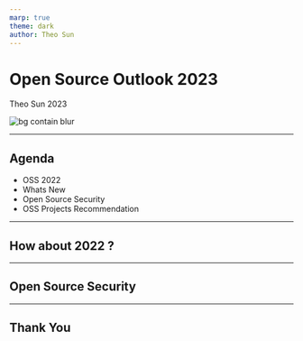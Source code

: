 ```yaml
---
marp: true
theme: dark
author: Theo Sun
---
```


# Open Source Outlook 2023

Theo Sun
2023

![bg contain blur](https://res.cloudinary.com/digf90pwi/image/upload/v1646725446/osi_keyhole_300X300_90ppi_0_sdzuf9.png)

---

## Agenda

- OSS 2022
- Whats New
- Open Source Security
- OSS Projects Recommendation

---

## How about 2022 ?


---

## Open Source Security

---

## Thank You